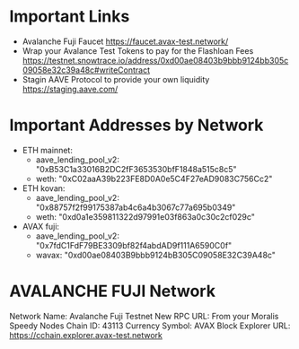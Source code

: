 # Important Links
- Avalanche Fuji Faucet https://faucet.avax-test.network/
- Wrap your Avalance Test Tokens to pay for the Flashloan Fees https://testnet.snowtrace.io/address/0xd00ae08403b9bbb9124bb305c09058e32c39a48c#writeContract
- Stagin AAVE Protocol to provide your own liquidity https://staging.aave.com/
# Important Addresses by Network
- ETH mainnet:
    - aave_lending_pool_v2: "0xB53C1a33016B2DC2fF3653530bfF1848a515c8c5"
    - weth: "0xC02aaA39b223FE8D0A0e5C4F27eAD9083C756Cc2"
- ETH kovan:
    - aave_lending_pool_v2: "0x88757f2f99175387ab4c6a4b3067c77a695b0349"
    - weth: "0xd0a1e359811322d97991e03f863a0c30c2cf029c"
- AVAX fuji:
    - aave_lending_pool_v2: "0x7fdC1FdF79BE3309bf82f4abdAD9f111A6590C0f"
    - wavax: "0xd00ae08403B9bbb9124bB305C09058E32C39A48c"
# AVALANCHE FUJI Network
Network Name: Avalanche Fuji Testnet
New RPC URL: From your Moralis Speedy Nodes
Chain ID: 43113
Currency Symbol: AVAX
Block Explorer URL: https://cchain.explorer.avax-test.network